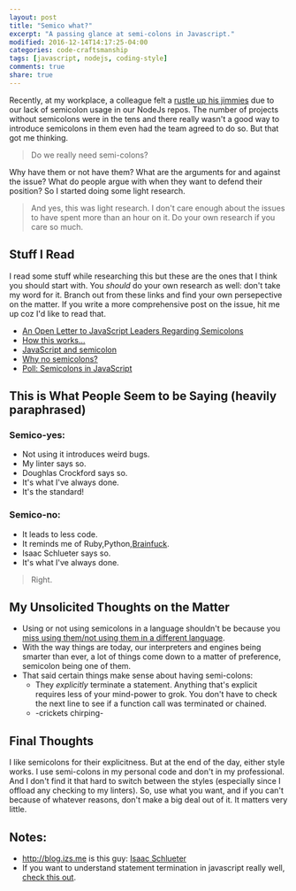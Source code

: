 ```yaml
---
layout: post
title: "Semico what?"
excerpt: "A passing glance at semi-colons in Javascript."
modified: 2016-12-14T14:17:25-04:00
categories: code-craftsmanship
tags: [javascript, nodejs, coding-style]
comments: true
share: true
---
```


Recently, at my workplace, a colleague felt a [rustle up his jimmies](http://knowyourmeme.com/memes/that-really-rustled-my-jimmies) due to our lack of semicolon usage in our NodeJs repos. The number of projects without semicolons were in the tens and there really wasn't a good way to introduce semicolons in them even had the team agreed to do so. But that got me thinking.

> Do we really need semi-colons?

Why have them or not have them? What are the arguments for and against the issue? What do people argue with when they want to defend their position? So I started doing some light research.

> And yes, this was light research. I don't care enough about the issues to have spent more than an hour on it. Do your own research if you care so much.

## Stuff I Read
I read some stuff while researching this but these are the ones that I think you should start with. You *should* do your own research as well: don't take my word for it. Branch out from these links and find your own persepective on the matter. If you write a more comprehensive post on the issue, hit me up coz I'd like to read that.

- [An Open Letter to JavaScript Leaders Regarding Semicolons](http://blog.izs.me/post/2353458699/an-open-letter-to-javascript-leaders-regarding)
- [How this works...](http://blog.izs.me/post/3393190720/how-this-works)
- [JavaScript and semicolon](http://stackoverflow.com/questions/33644285/javascript-and-semicolon)
- [Why no semicolons?](https://github.com/expressjs/body-parser/issues/99)
- [Poll: Semicolons in JavaScript](https://news.ycombinator.com/item?id=1547647)

## This is What People Seem to be Saying (heavily paraphrased)
### Semico-yes:
- Not using it introduces weird bugs.
- My linter says so.
- Doughlas Crockford says so.
- It's what I've always done.
- It's the standard!

### Semico-no:
- It leads to less code.
- It reminds me of Ruby,Python,[Brainfuck](http://www.muppetlabs.com/~breadbox/bf/).
- Isaac Schlueter says so.
- It's what I've always done.

> Right.

## My Unsolicited Thoughts on the Matter
- Using or not using semicolons in a language shouldn't be because you [miss using them/not using them in a different language](https://news.ycombinator.com/item?id=1547930).
- With the way things are today, our interpreters and engines being smarter than ever, a lot of things come down to a matter of preference, semicolon being one of them.
- That said certain things make sense about having semi-colons:
  - They *explicitly* terminate a statement. Anything that's explicit requires less of your mind-power to grok. You don't have to check the next line to see if a function call was terminated or chained.
  - -crickets chirping-

## Final Thoughts
I like semicolons for their explicitness. But at the end of the day, either style works. I use semi-colons in my personal code and don't in my professional. And I don't find it that hard to switch between the styles (especially since I offload any checking to my linters). So, use what you want, and if you can't because of whatever reasons, don't make a big deal out of it. It matters very little.

## Notes:
- http://blog.izs.me is this guy: [Isaac Schlueter](https://github.com/isaacs)
- If you want to understand statement termination in javascript really well, [check this out](http://inimino.org/~inimino/blog/javascript_semicolons).
